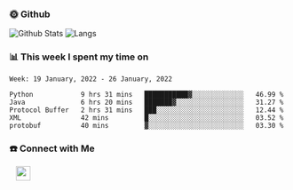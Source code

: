 

<h3> 🌞 Github</h3>

![Github Stats](https://github-readme-stats-beta-lovat.vercel.app/api?username=QiuYukang&count_private=true&show_icons=true&hide=stars)
![Langs](https://github-readme-stats-beta-lovat.vercel.app/api/top-langs/?username=QiuYukang&count_private=true&layout=compact)

<h3> 📊 This week I spent my time on</h3>

<!--START_SECTION:waka-->
```text
Week: 19 January, 2022 - 26 January, 2022

Python            9 hrs 31 mins   ███████████▓░░░░░░░░░░░░░   46.99 % 
Java              6 hrs 20 mins   ███████▓░░░░░░░░░░░░░░░░░   31.27 % 
Protocol Buffer   2 hrs 31 mins   ███░░░░░░░░░░░░░░░░░░░░░░   12.44 % 
XML               42 mins         █░░░░░░░░░░░░░░░░░░░░░░░░   03.52 % 
protobuf          40 mins         ▓░░░░░░░░░░░░░░░░░░░░░░░░   03.30 % 
```
<!--END_SECTION:waka-->

<!--
<h3>🛠 Tech Stack</h3>

- 💻 &nbsp; Java | C | Matlab | C++ | Python
- 🌐 &nbsp; HTML | CSS | JavaScript | Bootstrap
- 🛢  &nbsp; MySQL | Redis
- 🔧 &nbsp; NS-3 | Git | Markdown
-->

<h3> ☎️ Connect with Me </h3>
&nbsp;&nbsp;
<a href="mailto:b612n@qq.com">
  <img href="mailto:b612n@qq.com" align="center" width="26px" src="https://github.com/TheDudeThatCode/TheDudeThatCode/blob/master/Assets/Gmail.svg" />
</a>
